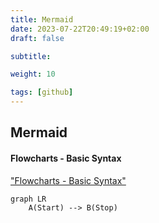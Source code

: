 ```yaml
---
title: Mermaid
date: 2023-07-22T20:49:19+02:00
draft: false

subtitle: 

weight: 10

tags: [github]
---
```


## Mermaid

#### Flowcharts - Basic Syntax

["Flowcharts - Basic Syntax"](https://mermaid.js.org/syntax/flowchart.html)

```mermaid
graph LR
    A(Start) --> B(Stop)
```
